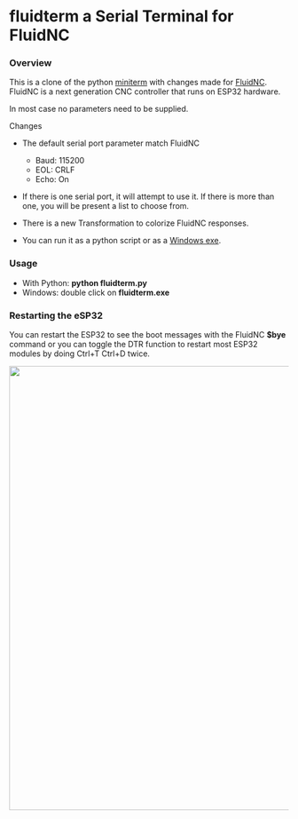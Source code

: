# fluidterm a Serial Terminal for FluidNC

### Overview

This is a clone of the python [miniterm](https://github.com/pyserial/pyserial/blob/master/serial/tools/miniterm.py) with changes made for [FluidNC](https://github.com/bdring/FluidNC). FluidNC is a next generation CNC controller that runs on ESP32 hardware.

In most case no parameters need to be supplied.

Changes

- The default serial port parameter match FluidNC

  - Baud: 115200
  - EOL: CRLF
  - Echo: On

- If there is one serial port, it will attempt to use it. If there is more than one, you will be present a list to choose from.

- There is a new Transformation to colorize FluidNC responses.

- You can run it as a python script or as a [Windows exe](https://github.com/bdring/fluidterm/tree/main/dist).

### Usage

- With Python: **python fluidterm.py**
- Windows: double click on **fluidterm.exe** 

### Restarting the eSP32

You can restart the ESP32 to see the boot messages with the FluidNC **$bye** command or you can toggle the DTR function to restart most ESP32 modules by doing Ctrl+T Ctrl+D twice. 

<img src="https://github.com/bdring/fluidterm/blob/main/images/screenshot_01.png" width="800" >

